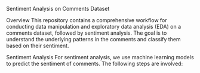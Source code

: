 Sentiment Analysis on Comments Dataset

Overview
This repository contains a comprehensive workflow for conducting data manipulation and exploratory data analysis (EDA) on a comments dataset, followed by sentiment analysis. The goal is to understand the underlying patterns in the comments and classify them based on their sentiment.

Sentiment Analysis
For sentiment analysis, we use machine learning models to predict the sentiment of comments. The following steps are involved:
